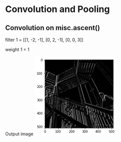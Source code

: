 # Convolution and Pooling

## Convolution on misc.ascent()

filter 1 = [[1, -2, -1], [0, 2, -1], [0, 0, 3]]

weight 1 =  1

Output image
![](cov_stairs_1.jpg)


